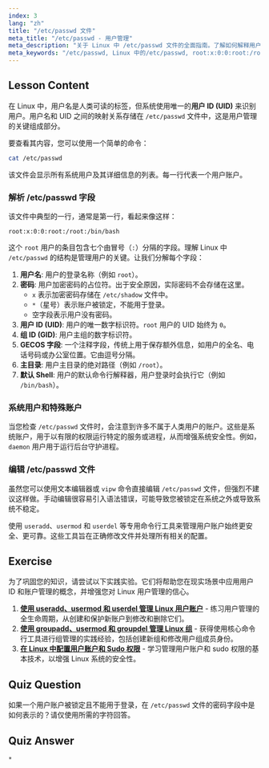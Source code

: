 ```yaml
---
index: 3
lang: "zh"
title: "/etc/passwd 文件"
meta_title: "/etc/passwd - 用户管理"
meta_description: "关于 Linux 中 /etc/passwd 文件的全面指南。了解如何解释用户数据字段、理解 UID，并查看 root:x:0:0:root:/root:/bin/bash 等示例。"
meta_keywords: "/etc/passwd, Linux 中的/etc/passwd, root:x:0:0:root:/root:/bin/bash, 用户 ID, UID, 用户管理，Linux 教程"
---
```


## Lesson Content

在 Linux 中，用户名是人类可读的标签，但系统使用唯一的**用户 ID (UID)** 来识别用户。用户名和 UID 之间的映射关系存储在 `/etc/passwd` 文件中，这是用户管理的关键组成部分。

要查看其内容，您可以使用一个简单的命令：

```bash
cat /etc/passwd
```

该文件会显示所有系统用户及其详细信息的列表。每一行代表一个用户账户。

### 解析 /etc/passwd 字段

该文件中典型的一行，通常是第一行，看起来像这样：

```plaintext
root:x:0:0:root:/root:/bin/bash
```

这个 `root` 用户的条目包含七个由冒号（`:`）分隔的字段。理解 Linux 中 `/etc/passwd` 的结构是管理用户的关键。让我们分解每个字段：

1. **用户名**: 用户的登录名称（例如 `root`）。
2. **密码**: 用户加密密码的占位符。出于安全原因，实际密码不会存储在这里。
    - `x` 表示加密密码存储在 `/etc/shadow` 文件中。
    - `*`（星号）表示账户被锁定，不能用于登录。
    - 空字段表示用户没有密码。
3. **用户 ID (UID)**: 用户的唯一数字标识符。`root` 用户的 UID 始终为 `0`。
4. **组 ID (GID)**: 用户主组的数字标识符。
5. **GECOS 字段**: 一个注释字段，传统上用于保存额外信息，如用户的全名、电话号码或办公室位置。它由逗号分隔。
6. **主目录**: 用户主目录的绝对路径（例如 `/root`）。
7. **默认 Shell**: 用户的默认命令行解释器，用户登录时会执行它（例如 `/bin/bash`）。

### 系统用户和特殊账户

当您检查 `/etc/passwd` 文件时，会注意到许多不属于人类用户的账户。这些是系统账户，用于以有限的权限运行特定的服务或进程，从而增强系统安全性。例如，`daemon` 用户用于运行后台守护进程。

### 编辑 /etc/passwd 文件

虽然您可以使用文本编辑器或 `vipw` 命令直接编辑 `/etc/passwd` 文件，但强烈不建议这样做。手动编辑很容易引入语法错误，可能导致您被锁定在系统之外或导致系统不稳定。

使用 `useradd`、`usermod` 和 `userdel` 等专用命令行工具来管理用户账户始终更安全、更可靠。这些工具旨在正确修改文件并处理所有相关的配置。

## Exercise

为了巩固您的知识，请尝试以下实践实验。它们将帮助您在现实场景中应用用户 ID 和账户管理的概念，并增强您对 Linux 用户管理的信心。

1. **[使用 useradd、usermod 和 userdel 管理 Linux 用户账户](https://labex.io/zh/labs/comptia-manage-linux-user-accounts-with-useradd-usermod-and-userdel-590837)** - 练习用户管理的全生命周期，从创建和保护新账户到修改和删除它们。
2. **[使用 groupadd、usermod 和 groupdel 管理 Linux 组](https://labex.io/zh/labs/comptia-manage-linux-groups-with-groupadd-usermod-and-groupdel-590836)** - 获得使用核心命令行工具进行组管理的实践经验，包括创建新组和修改用户组成员身份。
3. **[在 Linux 中配置用户账户和 Sudo 权限](https://labex.io/zh/labs/comptia-configure-user-accounts-and-sudo-privileges-in-linux-590856)** - 学习管理用户账户和 sudo 权限的基本技术，以增强 Linux 系统的安全性。

## Quiz Question

如果一个用户账户被锁定且不能用于登录，在 `/etc/passwd` 文件的密码字段中是如何表示的？请仅使用所需的字符回答。

## Quiz Answer

`*`
